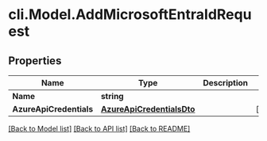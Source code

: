 # cli.Model.AddMicrosoftEntraIdRequest

## Properties

Name | Type | Description | Notes
------------ | ------------- | ------------- | -------------
**Name** | **string** |  | 
**AzureApiCredentials** | [**AzureApiCredentialsDto**](AzureApiCredentialsDto.md) |  | [optional] 

[[Back to Model list]](../README.md#documentation-for-models) [[Back to API list]](../README.md#documentation-for-api-endpoints) [[Back to README]](../README.md)

